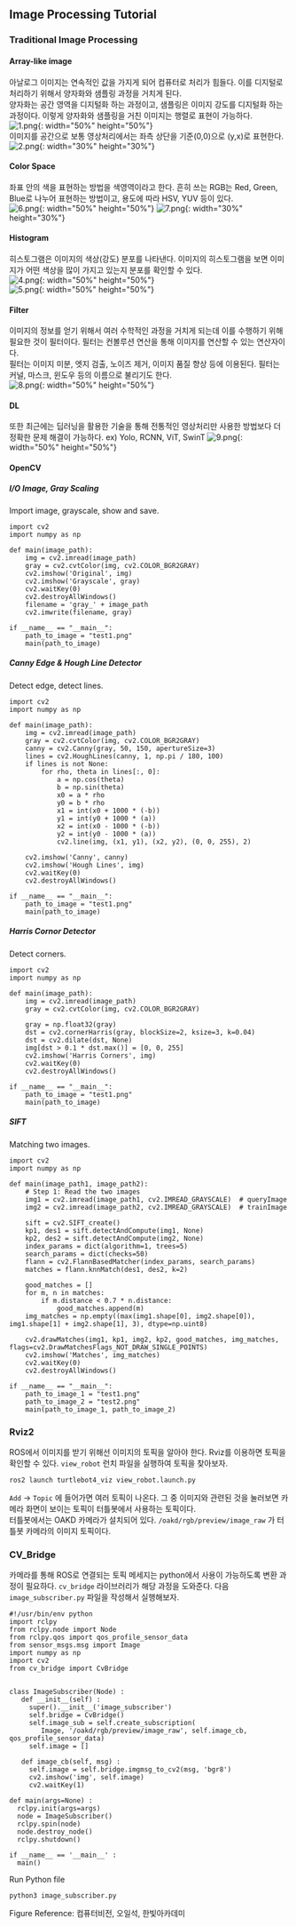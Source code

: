 ## Image Processing Tutorial

### Traditional Image Processing

#### Array-like image
아날로그 이미지는 연속적인 값을 가지게 되어 컴퓨터로 처리가 힘들다. 이를 디지털로 처리하기 위해서 양자화와 샘플링 과정을 거치게 된다.  
양자화는 공간 영역을 디지털화 하는 과정이고, 샘플링은 이미지 강도를 디지털화 하는 과정이다. 이렇게 양자화와 샘플링을 거친 이미지는 행렬로 표현이 가능하다.  
![1.png](../src/그림1.png){: width="50%" height="50%"}  
이미지를 공간으로 보통 영상처리에서는 좌측 상단을 기준(0,0)으로 (y,x)로 표현한다.  
![2.png](../src/그림2.png){: width="30%" height="30%"}  


#### Color Space
좌표 안의 색을 표현하는 방법을 색영역이라고 한다. 흔히 쓰는 RGB는 Red, Green, Blue로 나누어 표현하는 방법이고, 용도에 따라 HSV, YUV 등이 있다.  
![6.png](../src/그림6.png){: width="50%" height="50%"}
![7.png](../src/그림7.png){: width="30%" height="30%"}

#### Histogram
히스토그램은 이미지의 색상(강도) 분포를 나타낸다. 이미지의 히스토그램을 보면 이미지가 어떤 색상을 많이 가지고 있는지 분포를 확인할 수 있다.  
![4.png](../src/그림4.png){: width="50%" height="50%"}  
![5.png](../src/그림5.png){: width="50%" height="50%"}  

#### Filter
이미지의 정보를 얻기 위해서 여러 수학적인 과정을 거치게 되는데 이를 수행하기 위해 필요한 것이 필터이다. 필터는 컨볼루션 연산을 통해 이미지를 연산할 수 있는 연산자이다.  
필터는 이미지 미분, 엣지 검출, 노이즈 제거, 이미지 품질 향상 등에 이용된다. 필터는 커널, 마스크, 윈도우 등의 이름으로 불리기도 한다.  
![8.png](../src/그림8.png){: width="50%" height="50%"}

#### DL
또한 최근에는 딥러닝을 활용한 기술을 통해 전통적인 영상처리만 사용한 방법보다 더 정확한 문제 해결이 가능하다. ex) Yolo, RCNN, ViT, SwinT
![9.png](../src/그림9.png){: width="50%" height="50%"}

#### OpenCV

##### I/O Image, Gray Scaling
Import image, grayscale, show and save.
```
import cv2
import numpy as np

def main(image_path):
    img = cv2.imread(image_path)
    gray = cv2.cvtColor(img, cv2.COLOR_BGR2GRAY)
    cv2.imshow('Original', img)
    cv2.imshow('Grayscale', gray)
    cv2.waitKey(0)
    cv2.destroyAllWindows()
    filename = 'gray_' + image_path
    cv2.imwrite(filename, gray)

if __name__ == "__main__":
    path_to_image = "test1.png"
    main(path_to_image)
```

##### Canny Edge & Hough Line Detector
Detect edge, detect lines.
```
import cv2
import numpy as np

def main(image_path):
    img = cv2.imread(image_path)
    gray = cv2.cvtColor(img, cv2.COLOR_BGR2GRAY)
    canny = cv2.Canny(gray, 50, 150, apertureSize=3)
    lines = cv2.HoughLines(canny, 1, np.pi / 180, 100)
    if lines is not None:
        for rho, theta in lines[:, 0]:
            a = np.cos(theta)
            b = np.sin(theta)
            x0 = a * rho
            y0 = b * rho
            x1 = int(x0 + 1000 * (-b))
            y1 = int(y0 + 1000 * (a))
            x2 = int(x0 - 1000 * (-b))
            y2 = int(y0 - 1000 * (a))
            cv2.line(img, (x1, y1), (x2, y2), (0, 0, 255), 2)

    cv2.imshow('Canny', canny)
    cv2.imshow('Hough Lines', img)
    cv2.waitKey(0)
    cv2.destroyAllWindows()

if __name__ == "__main__":
    path_to_image = "test1.png"
    main(path_to_image)
```

##### Harris Cornor Detector
Detect corners.
```
import cv2
import numpy as np

def main(image_path):
    img = cv2.imread(image_path)
    gray = cv2.cvtColor(img, cv2.COLOR_BGR2GRAY)

    gray = np.float32(gray)
    dst = cv2.cornerHarris(gray, blockSize=2, ksize=3, k=0.04)
    dst = cv2.dilate(dst, None)
    img[dst > 0.1 * dst.max()] = [0, 0, 255]
    cv2.imshow('Harris Corners', img)
    cv2.waitKey(0)
    cv2.destroyAllWindows()

if __name__ == "__main__":
    path_to_image = "test1.png"
    main(path_to_image)
```

##### SIFT
Matching two images.
```
import cv2
import numpy as np

def main(image_path1, image_path2):
    # Step 1: Read the two images
    img1 = cv2.imread(image_path1, cv2.IMREAD_GRAYSCALE)  # queryImage
    img2 = cv2.imread(image_path2, cv2.IMREAD_GRAYSCALE)  # trainImage

    sift = cv2.SIFT_create()
    kp1, des1 = sift.detectAndCompute(img1, None)
    kp2, des2 = sift.detectAndCompute(img2, None)
    index_params = dict(algorithm=1, trees=5)
    search_params = dict(checks=50)
    flann = cv2.FlannBasedMatcher(index_params, search_params)
    matches = flann.knnMatch(des1, des2, k=2)

    good_matches = []
    for m, n in matches:
        if m.distance < 0.7 * n.distance:
            good_matches.append(m)
    img_matches = np.empty((max(img1.shape[0], img2.shape[0]), img1.shape[1] + img2.shape[1], 3), dtype=np.uint8)

    cv2.drawMatches(img1, kp1, img2, kp2, good_matches, img_matches, flags=cv2.DrawMatchesFlags_NOT_DRAW_SINGLE_POINTS)
    cv2.imshow('Matches', img_matches)
    cv2.waitKey(0)
    cv2.destroyAllWindows()

if __name__ == "__main__":
    path_to_image_1 = "test1.png"
    path_to_image_2 = "test2.png"
    main(path_to_image_1, path_to_image_2)
```

### Rviz2
ROS에서 이미지를 받기 위해선 이미지의 토픽을 알아야 한다. Rviz를 이용하면 토픽을 확인할 수 있다. `view_robot` 런치 파일을 실행하여 토픽을 찾아보자.  
```
ros2 launch turtlebot4_viz view_robot.launch.py
```
`Add` -> `Topic` 에 들어가면 여러 토픽이 나온다. 그 중 이미지와 관련된 것을 눌러보면 카메라 화면이 보이는 토픽이 터틀봇에서 사용하는 토픽이다.  
터틀봇에서는 OAKD 카메라가 설치되어 있다. `/oakd/rgb/preview/image_raw` 가 터틀봇 카메라의 이미지 토픽이다.


### CV_Bridge
카메라를 통해 ROS로 연결되는 토픽 메세지는 python에서 사용이 가능하도록 변환 과정이 필요하다. `cv_bridge` 라이브러리가 해당 과정을 도와준다. 다음 `image_subscriber.py` 파일을 작성해서 실행해보자.
```
#!/usr/bin/env python
import rclpy
from rclpy.node import Node
from rclpy.qos import qos_profile_sensor_data
from sensor_msgs.msg import Image
import numpy as np
import cv2
from cv_bridge import CvBridge


class ImageSubscriber(Node) :
   def __init__(self) :
     super().__init__('image_subscriber')
     self.bridge = CvBridge() 
     self.image_sub = self.create_subscription(
        Image, '/oakd/rgb/preview/image_raw', self.image_cb, qos_profile_sensor_data)
     self.image = []

   def image_cb(self, msg) :
     self.image = self.bridge.imgmsg_to_cv2(msg, 'bgr8')
     cv2.imshow('img', self.image)
     cv2.waitKey(1)
     
def main(args=None) :
  rclpy.init(args=args)
  node = ImageSubscriber()
  rclpy.spin(node)
  node.destroy_node()
  rclpy.shutdown()

if __name__ == '__main__' :
  main()
```
Run Python file
```
python3 image_subscriber.py
```


Figure Reference: 컴퓨터비전, 오일석, 한빛아카데미
